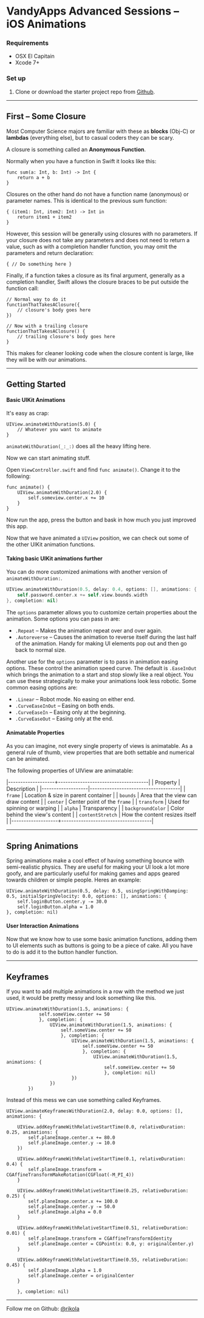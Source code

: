 # VandyApps Advanced Sessions – iOS Animations

### Requirements
* OSX El Capitain
* Xcode 7+

### Set up

1. Clone or download the starter project repo from [Github](https://github.com/rikola/ios-animation-session).

---

## First – Some Closure
  
Most Computer Science majors are familiar with these as __blocks__ (Obj-C) or __lambdas__ (everything else), but to casual coders they can be scary.  

A closure is something called an **Anonymous Function**.

Normally when you have a function in Swift it looks like this:

``` 
func sum(a: Int, b: Int) -> Int {  
	return a + b
}
```
Closures on the other hand do not have a function name (anonymous) or parameter names. This is identical to the previous sum function:  

```   
{ (item1: Int, item2: Int) -> Int in  
	return item1 + item2 
}  
```

However, this session will be generally using closures with no parameters. If your closure does not take any parameters and does not need to return a value, such as with a completion handler function, you may omit the parameters and return declaration:

```   
{ // Do something here }
```

Finally, if a function takes a closure as its final argument, generally as a completion handler, Swift allows the closure braces to be put outside the function call:  

``` 
// Normal way to do it
functionThatTakesAClosure({
    // closure's body goes here
})
 
// Now with a trailing closure
functionThatTakesAClosure() {
    // trailing closure's body goes here
}
```

This makes for cleaner looking code when the closure content is large, like they will be with our animations.  


---  

## Getting Started

#### Basic UIKit Animations

It's easy as crap:

``` 
UIView.animateWithDuration(5.0) {
	// Whatever you want to animate
}
```

`animateWithDuration(_:_:)` does all the heavy lifting here.

Now we can start animating stuff.

Open `ViewController.swift` and find `func animate()`. Change it to the following:

``` 
func animate() {
	UIView.animateWithDuration(2.0) {
		self.someview.center.x += 10
	}
}
```

Now run the app, press the button and bask in how much you just improved this app.

Now that we have animated a `UIView` position, we can check out some of the other UIKit animation functions.

#### Taking basic UIKit animations further

You can do more customized animations with another version of `animateWithDuration:`. 

``` swift
UIView.animateWithDuration(0.5, delay: 0.4, options: [], animations: { 
	self.password.center.x += self.view.bounds.width
}, completion: nil)
```  

The `options` parameter allows you to customize certain properties about the animation. Some options you can pass in are:

* `.Repeat` – Makes the animation repeat over and over again.
* `.Autoreverse` – Causes the animation to reverse itself during the last half of the animation. Handy for making UI elements pop out and then go back to normal size. 

Another use for the `options` parameter is to pass in animation easing options. These control the animation speed curve. The default is `.EaseInOut` which brings the animation to a start and stop slowly like a real object. You can use these strategically to make your animations look less robotic. Some common easing options are:  

* `.Linear` – Robot mode. No easing on either end.
* `.CurveEaseInOut` – Easing on both ends.
* `.CurveEaseIn` – Easing only at the beginning.
* `.CurveEaseOut` – Easing only at the end.



#### Animatable Properties

As you can imagine, not every single property of views is animatable. As a general rule of thumb, view properties that are both settable and numerical can be animated.  

The following properties of UIView are animatable:

|-------------------+-------------------------------------|
| Property          | Description                         |
|-------------------|-------------------------------------|
| `frame`           | Location & size in parent container |
| `bounds`          | Area that the view can draw content |
| `center`          | Center point of the `frame`         |
| `transform`       | Used for spinning or warping        |
| `alpha`           | Transparency                        |
| `backgroundColor` | Color behind the view's content     | 
| `contentStretch`  | How the content resizes itself      |
|-------------------+-------------------------------------|


--- 

## Spring Animations

Spring animations make a cool effect of having something bounce with semi-realistic physics. They are useful for making your UI look a lot more goofy, and are particularly useful for making games and apps geared towards children or simple people. Heres an example:

``` 
UIView.animateWithDuration(0.5, delay: 0.5, usingSpringWithDamping: 0.5, initialSpringVelocity: 0.0, options: [], animations: {
	self.loginButton.center.y -= 30.0
	self.loginButton.alpha = 1.0 
}, completion: nil)
```

#### User Interaction Animations

Now that we know how to use some basic animation functions, adding them to UI elements such as buttons is going to be a piece of cake. All you have to do is add it to the button handler function. 


---

## Keyframes

If you want to add multiple animations in a row with the method we just used, it would be pretty messy and look something like this.

``` 
UIView.animateWithDuration(1.5, animations: {
			self.someView.center += 50
			}, completion: {
				UIView.animateWithDuration(1.5, animations: {
					self.someView.center += 50
					}, completion: {
						UIView.animateWithDuration(1.5, animations: {
							self.someView.center += 50
							}, completion: {
								UIView.animateWithDuration(1.5, animations: {
									self.someView.center += 50
									}, completion: nil)
						})
				})
		})
```

Instead of this mess we can use something called Keyframes.

``` 
UIView.animateKeyframesWithDuration(2.0, delay: 0.0, options: [], animations: {

	UIView.addKeyframeWithRelativeStartTime(0.0, relativeDuration: 0.25, animations: {
		self.planeImage.center.x += 80.0
		self.planeImage.center.y -= 10.0
	})

	UIView.addKeyframeWithRelativeStartTime(0.1, relativeDuration: 0.4) {
		self.planeImage.transform = CGAffineTransformMakeRotation(CGFloat(-M_PI_4))
	}

	UIView.addKeyframeWithRelativeStartTime(0.25, relativeDuration: 0.25) {
		self.planeImage.center.x += 100.0
		self.planeImage.center.y -= 50.0
		self.planeImage.alpha = 0.0
	}

	UIView.addKeyframeWithRelativeStartTime(0.51, relativeDuration: 0.01) {
		self.planeImage.transform = CGAffineTransformIdentity
		self.planeImage.center = CGPoint(x: 0.0, y: originalCenter.y)
	}

	UIView.addKeyframeWithRelativeStartTime(0.55, relativeDuration: 0.45) {
		self.planeImage.alpha = 1.0
		self.planeImage.center = originalCenter
	}

	}, completion: nil)
```



---

Follow me on Github: [@rikola](https://github.com/rikola)  





